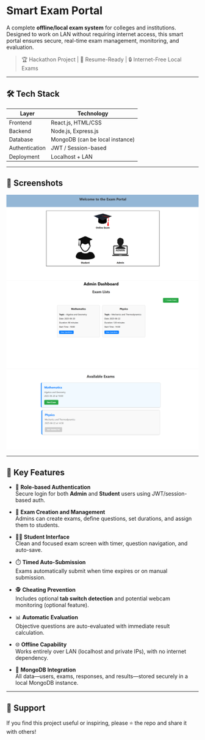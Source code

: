 # Smart Exam Portal

A complete **offline/local exam system** for colleges and institutions. Designed to work on LAN without requiring internet access, this smart portal ensures secure, real-time exam management, monitoring, and evaluation.

> 🏆 Hackathon Project | 💼 Resume-Ready | 🔒 Internet-Free Local Exams


---

## 🛠️ Tech Stack

| Layer       | Technology          |
|-------------|---------------------|
| Frontend    | React.js, HTML/CSS  |
| Backend     | Node.js, Express.js |
| Database    | MongoDB (can be local instance) |
| Authentication | JWT / Session-based |
| Deployment  | Localhost + LAN     |

---

## 📸 Screenshots
 ![alt text](screenshots/SEP-Home.png)
 ![alt text](screenshots/SEP-dashboard.png)
![alt text](screenshots/SEP-Exams.png)
 

---


## 🚀 Key Features

- 🔐 **Role-based Authentication**  
  Secure login for both **Admin** and **Student** users using JWT/session-based auth.

- 📝 **Exam Creation and Management**  
  Admins can create exams, define questions, set durations, and assign them to students.

- 🧑‍🎓 **Student Interface**  
  Clean and focused exam screen with timer, question navigation, and auto-save.

- ⏱️ **Timed Auto-Submission**  
  Exams automatically submit when time expires or on manual submission.

- 🕵️ **Cheating Prevention**  
  Includes optional **tab switch detection** and potential webcam monitoring (optional feature).

- 📊 **Automatic Evaluation**  
  Objective questions are auto-evaluated with immediate result calculation.

- 🌐 **Offline Capability**  
  Works entirely over LAN (localhost and private IPs), with no internet dependency.

- 💾 **MongoDB Integration**  
  All data—users, exams, responses, and results—stored securely in a local MongoDB instance.

---

## 🌟 Support

If you find this project useful or inspiring, please ⭐ the repo and share it with others!
